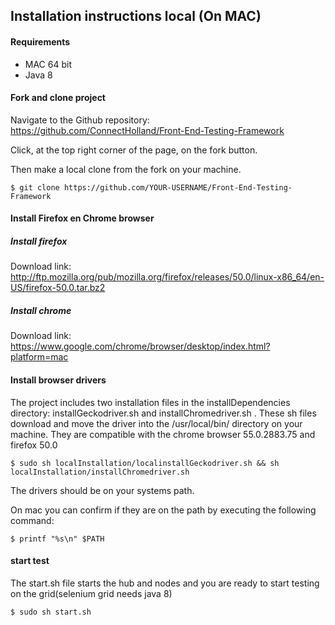 ## Installation instructions local (On MAC)

#### Requirements
- MAC 64 bit
- Java 8

#### Fork and clone project
Navigate to the Github repository: https://github.com/ConnectHolland/Front-End-Testing-Framework

Click, at the top right corner of the page, on the fork button.

Then make a local clone from the fork on your machine.

``` command
$ git clone https://github.com/YOUR-USERNAME/Front-End-Testing-Framework
```

#### Install Firefox en Chrome browser

##### Install firefox

Download link: 
http://ftp.mozilla.org/pub/mozilla.org/firefox/releases/50.0/linux-x86_64/en-US/firefox-50.0.tar.bz2

##### Install chrome 

Download link: https://www.google.com/chrome/browser/desktop/index.html?platform=mac

#### Install browser drivers

The project includes two installation files in the installDependencies directory: installGeckodriver.sh and installChromedriver.sh .
These sh files download and move the driver into the /usr/local/bin/ directory on your machine. They are compatible with the chrome browser 55.0.2883.75 and firefox 50.0

``` command
$ sudo sh localInstallation/localinstallGeckodriver.sh && sh localInstallation/installChromedriver.sh
```
The drivers should be on your systems path. 

On mac you can confirm if they are on the path by executing the following command: 

``` command
$ printf "%s\n" $PATH
```
#### start test
The start.sh file starts the hub and nodes and you are ready to start testing on the grid(selenium grid needs java 8) 

``` command
$ sudo sh start.sh
```